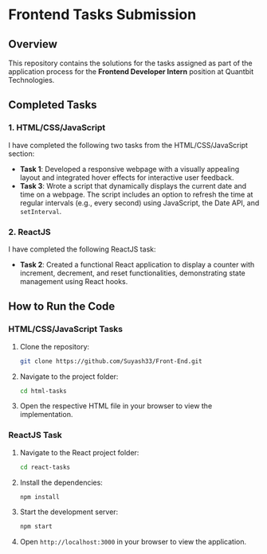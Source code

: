 # Frontend Tasks Submission

## Overview
This repository contains the solutions for the tasks assigned as part of the application process for the **Frontend Developer Intern** position at Quantbit Technologies.

## Completed Tasks

### 1. HTML/CSS/JavaScript
I have completed the following two tasks from the HTML/CSS/JavaScript section:
- **Task 1**: Developed a responsive webpage with a visually appealing layout and integrated hover effects for interactive user feedback.
- **Task 3**: Wrote a script that dynamically displays the current date and time on a webpage. The script includes an option to refresh the time at regular intervals (e.g., every second) using JavaScript, the Date API, and `setInterval`.

### 2. ReactJS
I have completed the following ReactJS task:
- **Task 2**: Created a functional React application to display a counter with increment, decrement, and reset functionalities, demonstrating state management using React hooks.

## How to Run the Code

### HTML/CSS/JavaScript Tasks
1. Clone the repository:
   ```bash
   git clone https://github.com/Suyash33/Front-End.git
   ```
2. Navigate to the project folder:
   ```bash
   cd html-tasks
   ```
3. Open the respective HTML file in your browser to view the implementation.

### ReactJS Task
1. Navigate to the React project folder:
   ```bash
   cd react-tasks
   ```
2. Install the dependencies:
   ```bash
   npm install
   ```
3. Start the development server:
   ```bash
   npm start
   ```
4. Open `http://localhost:3000` in your browser to view the application.

